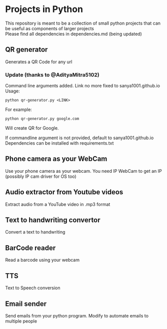 # Projects in Python
This repository is meant to be a collection of small python projects that can be useful as components of larger projects     
Please find all dependencies in dependencies.md (being updated)

## QR generator
Generates a QR Code for any url

### Update (thanks to @AdityaMitra5102)
Command line arguments added. Link no more fixed to sanya1001.github.io <br>
Usage:
```
python qr-generator.py <LINK>
```
For example:
```
python qr-generator.py google.com
``` 
Will create QR for Google.

If commandline argument is not provided, default to sanya1001.github.io  
Dependencies can be installed with requirements.txt

## Phone camera as your WebCam
Use your phone camera as your webcam.
You need IP WebCam to get an IP (possibly IP cam driver for OS too)

## Audio extractor from Youtube videos
Extract audio from a YouTube video in .mp3 format

## Text to handwriting convertor
Convert a text to handwriting

## BarCode reader
Read a barcode using your webcam

## TTS
Text to Speech conversion

## Email sender
Send emails from your python program. Modify to automate emails to multiple people
